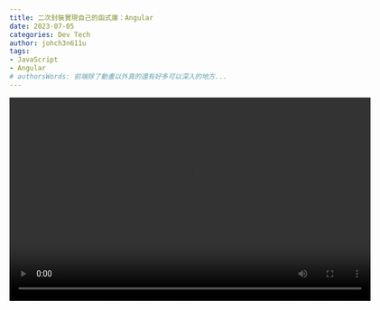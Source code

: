 ```yaml
---
title: 二次封裝實現自己的函式庫：Angular
date: 2023-07-05
categories: Dev Tech
author: johch3n611u
tags:
- JavaScript
- Angular
# authorsWords: 前端除了動畫以外真的還有好多可以深入的地方...
---
```


<video width="640" height="360" controls>
  <source src="/assets/img/二次封裝.mp4" type="video/mp4">
  Your browser does not support the video tag.
</video>